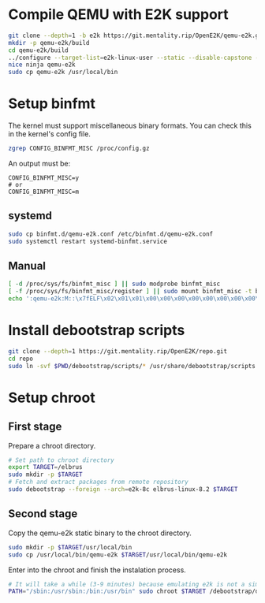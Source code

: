 # Compile QEMU with E2K support

```sh
git clone --depth=1 -b e2k https://git.mentality.rip/OpenE2K/qemu-e2k.git
mkdir -p qemu-e2k/build
cd qemu-e2k/build
../configure --target-list=e2k-linux-user --static --disable-capstone --disable-werror
nice ninja qemu-e2k
sudo cp qemu-e2k /usr/local/bin
```

# Setup binfmt

The kernel must support miscellaneous binary formats. You can check this in the kernel's config file.

```sh
zgrep CONFIG_BINFMT_MISC /proc/config.gz
```

An output must be:

```
CONFIG_BINFMT_MISC=y
# or
CONFIG_BINFMT_MISC=m
```

## systemd

```sh
sudo cp binfmt.d/qemu-e2k.conf /etc/binfmt.d/qemu-e2k.conf
sudo systemctl restart systemd-binfmt.service
```

## Manual

```sh
[ -d /proc/sys/fs/binfmt_misc ] || sudo modprobe binfmt_misc
[ -f /proc/sys/fs/binfmt_misc/register ] || sudo mount binfmt_misc -t binfmt_misc /proc/sys/fs/binfmt_misc
echo ':qemu-e2k:M::\x7fELF\x02\x01\x01\x00\x00\x00\x00\x00\x00\x00\x00\x00\x02\x00\xaf\x00:\xff\xff\xff\xff\xff\xff\xff\x00\xff\xff\xff\xff\xff\xff\xff\xff\xfe\xff\xff\xff:/usr/local/bin/qemu-e2k:OC' | sudo tee /proc/sys/fs/binfmt_misc/register
```

# Install debootstrap scripts

```sh
git clone --depth=1 https://git.mentality.rip/OpenE2K/repo.git
cd repo
sudo ln -svf $PWD/debootstrap/scripts/* /usr/share/debootstrap/scripts
```

# Setup chroot

## First stage

Prepare a chroot directory.

```sh
# Set path to chroot directory
export TARGET=/elbrus
sudo mkdir -p $TARGET
# Fetch and extract packages from remote repository
sudo debootstrap --foreign --arch=e2k-8c elbrus-linux-8.2 $TARGET
```

## Second stage

Copy the qemu-e2k static binary to the chroot directory.

```sh
sudo mkdir -p $TARGET/usr/local/bin
sudo cp /usr/local/bin/qemu-e2k $TARGET/usr/local/bin/qemu-e2k
```

Enter into the chroot and finish the instalation process.

```sh
# It will take a while (3-9 minutes) because emulating e2k is not a simple task...
PATH="/sbin:/usr/sbin:/bin:/usr/bin" sudo chroot $TARGET /debootstrap/debootstrap --second-stage
```

